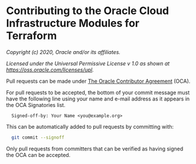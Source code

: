 # Contributing to the Oracle Cloud Infrastructure Modules for Terraform

_Copyright (c) 2020, Oracle and/or its affiliates._

_Licensed under the Universal Permissive License v 1.0 as shown at https://oss.oracle.com/licenses/upl._

Pull requests can be made under [The Oracle Contributor Agreement](https://www.oracle.com/technetwork/community/oca-486395.html) (OCA).

For pull requests to be accepted, the bottom of your commit message must have the following line using your name and e-mail address as it appears in the OCA Signatories list.

```
  Signed-off-by: Your Name <you@example.org>
```

This can be automatically added to pull requests by committing with:

```sh
  git commit --signoff
```

Only pull requests from committers that can be verified as having signed the OCA can be accepted.